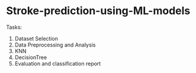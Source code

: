 # Stroke-prediction-using-ML-models
Tasks:

1. Dataset Selection
2. Data Preprocessing and Analysis
3. KNN
4. DecisionTree
5. Evaluation and classification report
